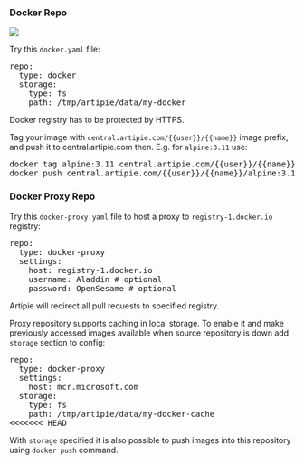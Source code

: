 ### Docker Repo

![](https://github.com/artipie/artipie/workflows/Proof::docker/badge.svg)

Try this `docker.yaml` file:

<pre>
repo:
  type: docker
  storage:
    type: fs
    path: /tmp/artipie/data/my-docker
</pre>

Docker registry has to be protected by HTTPS.

Tag your image with `central.artipie.com/{{user}}/{{name}}` image prefix,
and push it to central.artipie.com then. E.g.
for `alpine:3.11` use:
<pre>
docker tag alpine:3.11 central.artipie.com/{{user}}/{{name}}/alpine:3.11
docker push central.artipie.com/{{user}}/{{name}}/alpine:3.11
</pre>


### Docker Proxy Repo

Try this `docker-proxy.yaml` file to host a proxy to `registry-1.docker.io` registry:

<pre>
repo:
  type: docker-proxy
  settings:
    host: registry-1.docker.io
    username: Aladdin # optional
    password: OpenSesame # optional
</pre>

Artipie will redirect all pull requests to specified registry.

Proxy repository supports caching in local storage.
To enable it and make previously accessed images available when source repository is down 
add `storage` section to config:

<pre>
repo:
  type: docker-proxy
  settings:
    host: mcr.microsoft.com
  storage:
    type: fs
    path: /tmp/artipie/data/my-docker-cache
<<<<<<< HEAD
</pre>

With `storage` specified it is also possible to push images into this repository
using `docker push` command.
